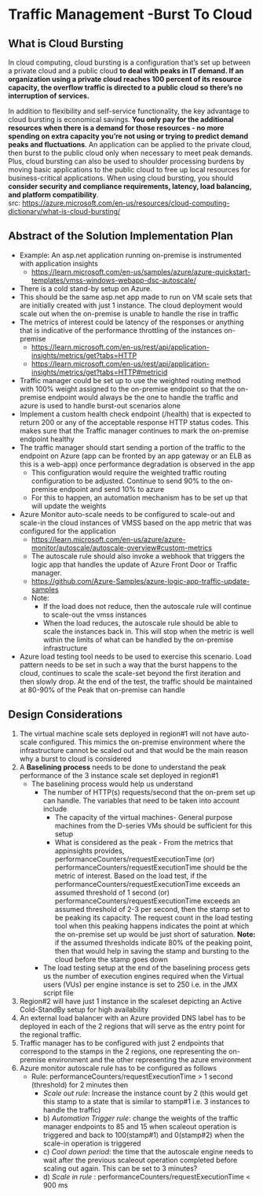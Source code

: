 # Traffic Management -Burst To Cloud

## What is Cloud Bursting
In cloud computing, cloud bursting is a configuration that’s set up between a private cloud and a public cloud **to deal with peaks in IT demand. If an organization using a private cloud reaches 100 percent of its resource capacity, the overflow traffic is directed to a public cloud so there’s no interruption of services.**

In addition to flexibility and self-service functionality, the key advantage to cloud bursting is economical savings. **You only pay for the additional resources when there is a demand for those resources - no more spending on extra capacity you’re not using or trying to predict demand peaks and fluctuations**. An application can be applied to the private cloud, then burst to the public cloud only when necessary to meet peak demands. Plus, cloud bursting can also be used to shoulder processing burdens by moving basic applications to the public cloud to free up local resources for business-critical applications. When using cloud bursting, you should **consider security and compliance requirements, latency, load balancing, and platform compatibility**.  
src: https://azure.microsoft.com/en-us/resources/cloud-computing-dictionary/what-is-cloud-bursting/  

## Abstract of the Solution Implementation Plan
- Example: An asp.net application running on-premise is instrumented with application insights
  - https://learn.microsoft.com/en-us/samples/azure/azure-quickstart-templates/vmss-windows-webapp-dsc-autoscale/
- There is a cold stand-by setup on Azure.
-  This should be the same asp.net app made to run on VM scale sets that are initially created with just 1 instance. The cloud deployment would scale out when the on-premise is unable to handle the rise in traffic
- The metrics of interest could be latency of the responses or anything that is indicative of the performance throttling of the instances on-premise
  - https://learn.microsoft.com/en-us/rest/api/application-insights/metrics/get?tabs=HTTP
  - https://learn.microsoft.com/en-us/rest/api/application-insights/metrics/get?tabs=HTTP#metricid
-  Traffic manager could be set up to use the weighted routing method with 100% weight assigned to the on-premise endpoint so that the on-premise endpoint would always be the one to handle the traffic and azure is used to handle burst-out scenarios alone
- Implement a custom health check endpoint (/health) that is expected to return 200 or any of the acceptable response HTTP status codes. This makes sure that the Traffic manager continues to mark the on-premise endpoint healthy
- The traffic manager should start sending a portion of the traffic to the endpoint on Azure (app can be fronted by an app gateway or an ELB as this is a web-app) once performance degradation is observed in the app 
  - This configuration would require the weighted traffic routing configuration to be adjusted. Continue to send 90% to the on-premise endpoint and send 10% to azure
  - For this to happen, an automation mechanism has to be set up that will update the weights
- Azure Monitor auto-scale needs to be configured to scale-out and scale-in the cloud instances of VMSS based on the app metric that was configured for the application
  - https://learn.microsoft.com/en-us/azure/azure-monitor/autoscale/autoscale-overview#custom-metrics  
  - The autoscale rule should also invoke a webhook that triggers the logic app that handles the update of Azure Front Door or Traffic manager. 
  - https://github.com/Azure-Samples/azure-logic-app-traffic-update-samples
  - Note: 
      - If the load does not reduce, then the autoscale rule will continue to scale-out the vmss instances
      - When the load reduces, the autoscale rule should be able to scale the instances back in. This will stop when the metric is well within the limits of what can be handled by the on-premise infrastructure
- Azure load testing tool needs to be used to exercise this scenario. Load pattern needs to be set in such a way that the burst happens to the cloud, continues to scale the scale-set beyond the first iteration and then slowly drop. At the end of the test, the traffic should be maintained at 80-90% of the Peak that on-premise can handle

## Design Considerations
1. The virtual machine scale sets deployed in region#1 will not have auto-scale configured. This mimics the on-premise environment where the infrastructure cannot be scaled out and that would be the main reason why a burst to cloud is considered
2. A **Baselining process** needs to be done to understand the peak performance of the 3 instance scale set deployed in region#1
   - The baselining process would help us understand 
     - The number of HTTP(s) requests/second that the on-prem set up can handle. The variables that need to be taken into account include  
       - The capacity of the virtual machines- General purpose machines from the D-series VMs should be sufficient for this setup
       - What is considered as the peak - From the metrics that appinsights provides, performanceCounters/requestExecutionTime (or) performanceCounters/requestExecutionTime should be the metric of interest. Based on the load test, if the performanceCounters/requestExecutionTime exceeds an assumed threshold of 1 second (or) performanceCounters/requestExecutionTime exceeds an assumed threshold of 2-3 per second, then the stamp set to be peaking its capacity. The request count in the load testing tool when this peaking happens indicates the point at which the on-premise set up would be just short of saturation. **Note:** if the assumed thresholds indicate 80% of the peaking point, then that would help in saving the stamp and bursting to the cloud before the stamp goes down
     - The load testing setup at the end of the baselining process gets us the number of execution engines required when the Virtual users (VUs) per engine instance is set to 250 i.e. in the JMX script file
3. Region#2 will have just 1 instance in the scaleset depicting an Active Cold-StandBy setup for high availability
4. An external load balancer with an Azure provided DNS label has to be deployed in each of the 2 regions that will serve as the entry point for the regional traffic. 
5. Traffic manager has to be configured with just 2 endpoints that correspond to the stamps in the 2 regions, one representing the on-premise environment and the other representing the azure environment
6. Azure monitor autoscale rule has to be configured as follows
   - Rule: performanceCounters/requestExecutionTime > 1 second (threshold) for 2 minutes then 
     - *Scale out rule*: Increase the instance count by 2 (this would get this stamp to a state that is similar to stamp#1 i.e. 3 instances to handle the traffic)
     - b) *Automation Trigger rule*: change the weights of the traffic manager endpoints to 85 and 15 when scaleout operation is triggered and back to 100(stamp#1) and 0(stamp#2) when the scale-in operation is triggered 
     - c) *Cool down period*: the time that the autoscale engine needs to wait after the previous scaleout operation completed before scaling out again. This can be set to 3 minutes? 
     - d) *Scale in rule* : performanceCounters/requestExecutionTime < 900 ms

   
